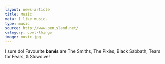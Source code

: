 ```yaml
---
layout: news-article
title: Music!
meta: I like music.
type: music
source: http://www.penisland.net/
category: cool-things
image: music.jpg
---
```



I sure do! Favourite **bands** are The Smiths, The Pixies, Black Sabbath, Tears for Fears, & Slowdive!